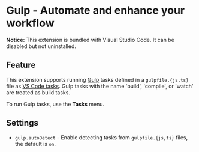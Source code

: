 # Gulp - Automate and enhance your workflow

**Notice:** This extension is bundled with Visual Studio Code. It can be
disabled but not uninstalled.

## Feature

This extension supports running [Gulp](https://gulpjs.com/) tasks defined in a
`gulpfile.{js,ts}` file as
[VS Code tasks](https://code.visualstudio.com/docs/editor/tasks). Gulp tasks
with the name 'build', 'compile', or 'watch' are treated as build tasks.

To run Gulp tasks, use the **Tasks** menu.

## Settings

-   `gulp.autoDetect` - Enable detecting tasks from `gulpfile.{js,ts}` files,
    the default is `on`.
